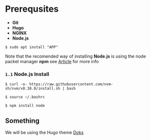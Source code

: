# Prerequsites

- **Git**
- **Hugo**
- **NGINX**
- **Node.js**

```
$ sudo apt install "APP"
```

Note that the recomended way of installing **Node.js** is using the node packet manager **npm** see [Article](https://www.digitalocean.com/community/tutorials/how-to-install-node-js-on-ubuntu-20-04#Option%203%20%E2%80%94%20Installing%20Node%20Using%20the%20Node%20Version%20Manager) for more info

### `1.1` Node.js Install

```
$ curl -o- https://raw.githubusercontent.com/nvm-sh/nvm/v0.38.0/install.sh | bash
```

```
$ source ~/.bashrc
```

```
$ npm install node
```

## Something

We will be using the Hugo theme [Doks](https://getdoks.org/) 

